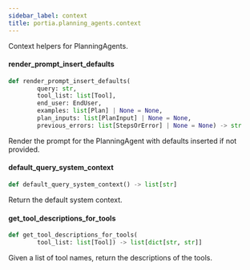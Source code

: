 ```yaml
---
sidebar_label: context
title: portia.planning_agents.context
---
```


Context helpers for PlanningAgents.

#### render\_prompt\_insert\_defaults

```python
def render_prompt_insert_defaults(
        query: str,
        tool_list: list[Tool],
        end_user: EndUser,
        examples: list[Plan] | None = None,
        plan_inputs: list[PlanInput] | None = None,
        previous_errors: list[StepsOrError] | None = None) -> str
```

Render the prompt for the PlanningAgent with defaults inserted if not provided.

#### default\_query\_system\_context

```python
def default_query_system_context() -> list[str]
```

Return the default system context.

#### get\_tool\_descriptions\_for\_tools

```python
def get_tool_descriptions_for_tools(
        tool_list: list[Tool]) -> list[dict[str, str]]
```

Given a list of tool names, return the descriptions of the tools.

